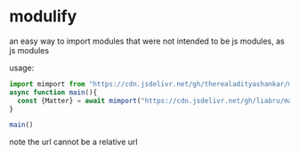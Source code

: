 # modulify

an easy way to import modules that were not intended to be js modules, as js modules

usage:

```js
import mimport from "https://cdn.jsdelivr.net/gh/therealadityashankar/modulify@1.0/modulify.mjs"
async function main(){
  const {Matter} = await mimport("https://cdn.jsdelivr.net/gh/liabru/matter-js@0.14.2/build/matter.js")
}

main()
```

note the url cannot be a relative url
